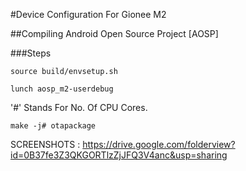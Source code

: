 #Device Configuration For Gionee M2 

##Compiling Android Open Source Project [AOSP] 

###Steps

````
source build/envsetup.sh 
````
````
lunch aosp_m2-userdebug 
````

'#' Stands For No. Of CPU Cores.

````
make -j# otapackage 
```` 

SCREENSHOTS : https://drive.google.com/folderview?id=0B37fe3Z3QKGORTlzZjJFQ3V4anc&usp=sharing

